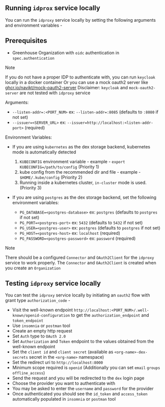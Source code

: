 ## Running `idprox` service locally

You can run the `idproxy` service locally by setting the following arguments and environment variables -

## Prerequisites

- Greenhouse Organization with `oidc` authentication in `spec.authentication`

> [!NOTE]
> If you do not have a proper IDP to authenticate with, you can run `keycloak` locally in a docker container
> Or you can use a mock oauth2 server like [ghcr.io/navikt/mock-oauth2-server](https://github.com/navikt/mock-oauth2-server)
> Disclaimer: `keycloak` and `mock-oauth2-server` are not tested with `idproxy` service

Arguments:

- `--listen-addr=:<PORT_NUM>` ex: `--listen-addr=:8085` (defaults to `:8080` if not set)
- `--issuer=<SERVER_URL>` ex: `--issuer=http://localhost:<listen-addr-port>` (required)

Environment Variables:

- If you are using `kubernetes` as the dex storage backend, kubernetes mode is automatically detected
    1. `KUBECONFIG` environment variable - example - `export KUBECONFIG=/path/to/config` (Priority 1)
    2. kube config from the recommended dir and file - example - `$HOME/.kube/config` (Priority 2)
    3. Running inside a kubernetes cluster, `in-cluster` mode is used. (Priority 3)

- If you are using `postgres` as the dex storage backend, set the following environment variables:
    - `PG_DATABASE=<postgres-database>` ex: `postgres` (defaults to `postgres` if not set)
    - `PG_PORT=<postgres-port>` ex: `5432` (defaults to `5432` if not set)
    - `PG_USER=<postgres-user>` ex: `postgres` (defaults to `postgres` if not set)
    - `PG_HOST=<postgres-host>` ex: `localhost` (required)
    - `PG_PASSWORD=<postgres-password>` ex: `password` (required)

> [!NOTE]
> There should be a configured `Connector` and `OAuth2Client` for the `idproxy` service to work properly. 
> The `Connector` and `OAuth2Client` is created when you create an `Organization` 

## Testing `idproxy` service locally 

You can test the `idproxy` service locally by initiating an `oauth2` flow with grant type `authorization_code` -

- Visit the well-known endpoint `http://localhost:<PORT_NUM>/.well-known/openid-configuration` to get the `authorization_endpoint` and `token_endpoint`
- Use `insomnia` or `postman` tool
- Create an empty http request
- Set `Auth` type to `OAuth 2.0`
- Set `Authorization` and `Token` endpoint to the values obtained from the well-known endpoint
- Set the `client id` and `client secret` (available as `<org-name>-dex-secrets` secret in the `<org-name>` namespace)
- Set the redirect uri to `http://localhost:8000`
- Minimum scope required is `openid` (Additionally you can set `email` `groups` `offline_access`)
- Send the request and you will be redirected to the `dex` login page
- Choose the provider you want to authenticate with
- You may be asked to enter the `username` and `password` for the provider
- Once authenticated you should see the `id_token` and `access_token` automatically populated in `insomnia` or `postman` tool